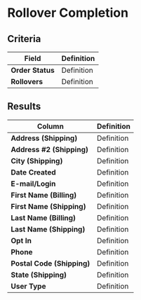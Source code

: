 # Rollover Completion

## Criteria

| **Field** | **Definition** |
| --- | --- |
| **Order Status** | Definition |
| **Rollovers** | Definition |

## Results

| **Column** | **Definition** |
| --- | --- |
| **Address (Shipping)** | Definition |
| **Address #2 (Shipping)** | Definition |
| **City (Shipping)** | Definition |
| **Date Created** | Definition |
| **E-mail/Login** | Definition |
| **First Name (Billing)** | Definition |
| **First Name (Shipping)** | Definition |
| **Last Name (Billing)** | Definition |
| **Last Name (Shipping)** | Definition |
| **Opt In** | Definition |
| **Phone** | Definition |
| **Postal Code (Shipping)** | Definition |
| **State (Shipping)** | Definition |
| **User Type** | Definition |